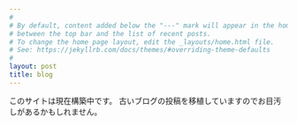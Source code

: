 ```yaml
---
#
# By default, content added below the "---" mark will appear in the home page
# between the top bar and the list of recent posts.
# To change the home page layout, edit the _layouts/home.html file.
# See: https://jekyllrb.com/docs/themes/#overriding-theme-defaults
#
layout: post
title: blog
---
```

このサイトは現在構築中です。
古いブログの投稿を移植していますのでお目汚しがあるかもしれません。
